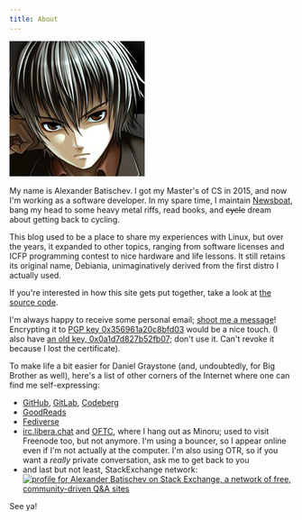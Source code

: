 ```yaml
---
title: About
---
```


<div class="center">
<img src="/images/avatar.jpg"
    width="240px" height="240px"
    alt="An anime-style portrait of a slightly frowning young man with dark hair and dark-brown eyes. His head is slanting to his right, resting on his fist. He’s wearing a brown shirt and what appears to be a jacket."
    />
</div>

My name is Alexander Batischev. I got my Master's of CS in 2015, and now I'm
working as a software developer. In my spare time, I maintain
[Newsboat][newsboat], bang my head to some heavy metal riffs, read books, and
<strike>cycle</strike> dream about getting back to cycling.

This blog used to be a place to share my experiences with Linux, but over the
years, it expanded to other topics, ranging from software licenses and ICFP
programming contest to nice hardware and life lessons. It still retains its
original name, Debiania, unimaginatively derived from the first distro
I actually used.

If you're interested in how this site gets put together, take a look at [the
source code][debiania-src].

I'm always happy to receive some personal email; [shoot me a message][email]!
Encrypting it to [PGP key 0x356961a20c8bfd03][pgp] would be a nice touch. (I
also have [an old key, 0x0a1d7d827b52fb07][pgp-old]; don't use it. Can't revoke
it because I lost the certificate).

To make life a bit easier for Daniel Graystone (and, undoubtedly, for Big
Brother as well), here's a list of other corners of the Internet where one can
find me self-expressing:

* [GitHub][github], [GitLab][gitlab], [Codeberg][codeberg]
* [GoodReads][goodreads]
* <a rel="me" href="https://functional.cafe/@minoru">Fediverse</a>
* [irc.libera.chat][libera] and [OFTC][oftc], where I hang out as Minoru; used
  to visit Freenode too, but not anymore. I'm using a bouncer, so I appear
  online even if I'm not actually at the computer. I'm also using OTR, so if
  you want a *really* private conversation, ask me to get back to you
* and last but not least, StackExchange network:
    <br/>
    <a href="https://stackexchange.com/users/157366/alexander-batischev"><img src="/images/my-stackexchange-flair.png" width="208" height="58" loading="lazy" alt="profile for Alexander Batischev on Stack Exchange, a network of free, community-driven Q&amp;A sites" title="profile for Alexander Batischev on Stack Exchange, a network of free, community-driven Q&amp;A sites" /></a>
    <!-- That's right: the flair is mirrored to my site. There's no need for
    StackExchange to know that you're reading my blog.

    Also, this almost certainly speeds things up as your browser doesn't have
    to open another HTTPS connection. -->

See ya!

[pgp]: https://pgp.mit.edu/pks/lookup?op=vindex&search=0x356961A20C8BFD03 "PGP key 0x356961a20c8bfd03 at pgp.mit.edu"
[pgp-old]: https://pgp.mit.edu/pks/lookup?op=vindex&search=0x0A1D7D827B52FB07 "PGP key 0x0a1d7d827b52fb07 at pgp.mit.edu"
[debiania-src]: https://github.com/Minoru/blog.debiania.in.ua "Minoru/blog.debiania.in.ua — GitHub"
[email]: <mailto:eual.jp@gmail.com> "eual dot jp at google mail"
[newsboat]: https://newsboat.org "Newsboat, an RSS reader"
[github]: https://github.com/Minoru "Minoru — GitHub"
[gitlab]: https://gitlab.com/Minoru-kun "Minoru-kun — GitLab"
[codeberg]: https://codeberg.org/minoru "Minoru — Codeberg"
[goodreads]: https://www.goodreads.com/user/show/46952552-alexander "Alexander — GoodReads"
[libera]: https://libera.chat
[oftc]: https://oftc.net/
